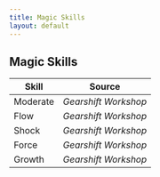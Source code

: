 ```yaml
---
title: Magic Skills
layout: default
---
```

## Magic Skills

| Skill | Source |
| --- | --- |
| Moderate | *Gearshift Workshop* |
| Flow | *Gearshift Workshop* |
| Shock | *Gearshift Workshop* |
| Force | *Gearshift Workshop* |
| Growth | *Gearshift Workshop* |
